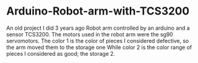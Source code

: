 # Arduino-Robot-arm-with-TCS3200
An old project I did 3 years ago
Robot arm controlled by an arduino and a sensor TCS3200.
The motors used in the robot arm were the sg90 servomotors.
The color 1 is the color of pieces I considered defective, so the arm moved  them to the storage one
While color 2 is the color range of pieces I considered as good; the storage 2.
